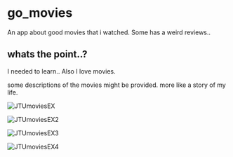 # go_movies

An app about good movies that i watched. Some has a weird reviews..

## whats the point..?

I needed to learn.. Also I love movies.

some descriptions of the movies might be provided. more like a story of my life.


![JTUmoviesEX](https://user-images.githubusercontent.com/62115527/168173225-5b9cb3cc-860d-4712-8f02-645719a4557a.png)


![JTUmoviesEX2](https://user-images.githubusercontent.com/62115527/168173278-66646f36-4cbf-48ff-a16a-3b192295d26e.png)


![JTUmoviesEX3](https://user-images.githubusercontent.com/62115527/168173300-4afad930-b334-45d7-b146-851e7fc63d46.png)


![JTUmoviesEX4](https://user-images.githubusercontent.com/62115527/168173312-dbdde6f4-4c60-4998-b858-8c3b9943a7fb.png)
